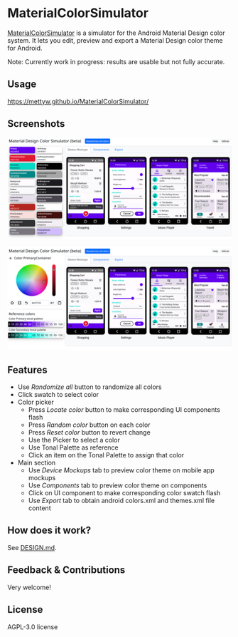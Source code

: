 # MaterialColorSimulator
[MaterialColorSimulator](https://mettyw.github.io/MaterialColorSimulator/) is a simulator for the Android Material Design color system. It lets you edit, preview and export a Material Design color theme for Android.

Note: Currently work in progress: results are usable but not fully accurate.

## Usage

https://mettyw.github.io/MaterialColorSimulator/

## Screenshots
![](assets/main1.png)

![](assets/main2.png)

## Features
* Use <em>Randomize all</em> button to randomize all colors
* Click swatch to select color
* Color picker
  * Press <em>Locate color</em> button to make corresponding UI components flash
  * Press <em>Random color</em> button on each color
  * Press <em>Reset color</em> button to revert change
  * Use the Picker to select a color
  * Use Tonal Palette as reference
  * Click an item on the Tonal Palette to assign that color
* Main section
  * Use <em>Device Mockups</em> tab to preview color theme on mobile app mockups
  * Use <em>Components</em> tab to preview color theme on components
  * Click on UI component to make corresponding color swatch flash
  * Use <em>Export</em> tab to obtain android colors.xml and themes.xml file content

## How does it work?

See [DESIGN.md](./DESIGN.md).

## Feedback & Contributions
Very welcome!

## License
AGPL-3.0 license